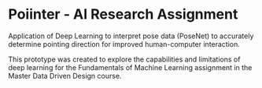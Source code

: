 # Poiinter - AI Research Assignment
 
Application of Deep Learning to interpret pose data (PoseNet) to accurately determine pointing direction for improved human-computer interaction. 

This prototype was created to explore the capabilities and limitations of deep learning for the Fundamentals of Machine Learning assignment in the Master Data Driven Design course.